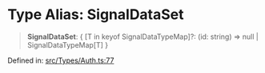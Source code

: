 # Type Alias: SignalDataSet

> **SignalDataSet**: \{ \[T in keyof SignalDataTypeMap\]?: (id: string) =\> null \| SignalDataTypeMap\[T\] \}

Defined in: [src/Types/Auth.ts:77](https://github.com/Riders004/Tv/blob/3d6aaf6f3efb499dc9d0ca82bb24083bb45a8478/src/Types/Auth.ts#L77)
